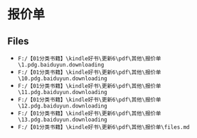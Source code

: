 # 报价单

## Files

- `F:/【01分类书籍】\kindle好书\更新6\pdf\其他\报价单\1.pdg.baiduyun.downloading`
- `F:/【01分类书籍】\kindle好书\更新6\pdf\其他\报价单\10.pdg.baiduyun.downloading`
- `F:/【01分类书籍】\kindle好书\更新6\pdf\其他\报价单\11.pdg.baiduyun.downloading`
- `F:/【01分类书籍】\kindle好书\更新6\pdf\其他\报价单\12.pdg.baiduyun.downloading`
- `F:/【01分类书籍】\kindle好书\更新6\pdf\其他\报价单\13.pdg.baiduyun.downloading`
- `F:/【01分类书籍】\kindle好书\更新6\pdf\其他\报价单\files.md`
